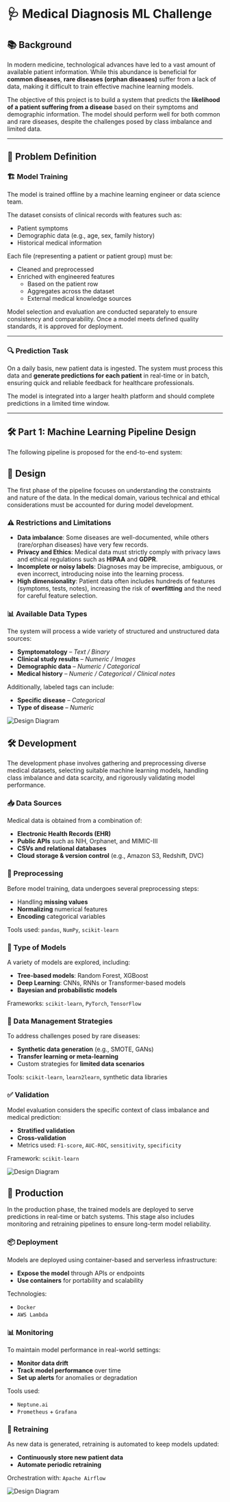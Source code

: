 # 🩺 Medical Diagnosis ML Challenge

## 📚 Background

In modern medicine, technological advances have led to a vast amount of available patient information. While this abundance is beneficial for **common diseases**, **rare diseases (orphan diseases)** suffer from a lack of data, making it difficult to train effective machine learning models.

The objective of this project is to build a system that predicts the **likelihood of a patient suffering from a disease** based on their symptoms and demographic information. The model should perform well for both common and rare diseases, despite the challenges posed by class imbalance and limited data.

---

## 🧠 Problem Definition

### 🏗️ Model Training

The model is trained offline by a machine learning engineer or data science team.

The dataset consists of clinical records with features such as:
- Patient symptoms
- Demographic data (e.g., age, sex, family history)
- Historical medical information

Each file (representing a patient or patient group) must be:
- Cleaned and preprocessed
- Enriched with engineered features
  - Based on the patient row
  - Aggregates across the dataset
  - External medical knowledge sources

Model selection and evaluation are conducted separately to ensure consistency and comparability. Once a model meets defined quality standards, it is approved for deployment.

---

### 🔍 Prediction Task

On a daily basis, new patient data is ingested. The system must process this data and **generate predictions for each patient** in real-time or in batch, ensuring quick and reliable feedback for healthcare professionals.

The model is integrated into a larger health platform and should complete predictions in a limited time window.

---

## 🛠️ Part 1: Machine Learning Pipeline Design

The following pipeline is proposed for the end-to-end system:

## 🧩 Design

The first phase of the pipeline focuses on understanding the constraints and nature of the data. In the medical domain, various technical and ethical considerations must be accounted for during model development.

### ⚠️ Restrictions and Limitations

- **Data imbalance**: Some diseases are well-documented, while others (rare/orphan diseases) have very few records.
- **Privacy and Ethics**: Medical data must strictly comply with privacy laws and ethical regulations such as **HIPAA** and **GDPR**.
- **Incomplete or noisy labels**: Diagnoses may be imprecise, ambiguous, or even incorrect, introducing noise into the learning process.
- **High dimensionality**: Patient data often includes hundreds of features (symptoms, tests, notes), increasing the risk of **overfitting** and the need for careful feature selection.

### 📊 Available Data Types

The system will process a wide variety of structured and unstructured data sources:

- **Symptomatology** – _Text / Binary_
- **Clinical study results** – _Numeric / Images_
- **Demographic data** – _Numeric / Categorical_
- **Medical history** – _Numeric / Categorical / Clinical notes_

Additionally, labeled tags can include:
- **Specific disease** – _Categorical_
- **Type of disease** – _Numeric_

![Design Diagram](https://github.com/user-attachments/assets/299e1466-caf4-4bca-9546-f1aa78272682)


## 🛠️ Development

The development phase involves gathering and preprocessing diverse medical datasets, selecting suitable machine learning models, handling class imbalance and data scarcity, and rigorously validating model performance.

### 📥 Data Sources

Medical data is obtained from a combination of:
- **Electronic Health Records (EHR)**
- **Public APIs** such as NIH, Orphanet, and MIMIC-III
- **CSVs and relational databases**
- **Cloud storage & version control** (e.g., Amazon S3, Redshift, DVC)

### 🧹 Preprocessing

Before model training, data undergoes several preprocessing steps:
- Handling **missing values**
- **Normalizing** numerical features
- **Encoding** categorical variables

Tools used: `pandas`, `NumPy`, `scikit-learn`

### 🧠 Type of Models

A variety of models are explored, including:
- **Tree-based models**: Random Forest, XGBoost
- **Deep Learning**: CNNs, RNNs or Transformer-based models
- **Bayesian and probabilistic models**

Frameworks: `scikit-learn`, `PyTorch`, `TensorFlow`

### 🧬 Data Management Strategies

To address challenges posed by rare diseases:
- **Synthetic data generation** (e.g., SMOTE, GANs)
- **Transfer learning or meta-learning**
- Custom strategies for **limited data scenarios**

Tools: `scikit-learn`, `learn2learn`, synthetic data libraries

### ✅ Validation

Model evaluation considers the specific context of class imbalance and medical prediction:

- **Stratified validation**
- **Cross-validation**
- Metrics used: `F1-score`, `AUC-ROC`, `sensitivity`, `specificity`

Framework: `scikit-learn`

![Design Diagram](https://github.com/user-attachments/assets/8fa7012e-f92d-4dbe-b730-4b27cd11d6af)


## 🚀 Production

In the production phase, the trained models are deployed to serve predictions in real-time or batch systems. This stage also includes monitoring and retraining pipelines to ensure long-term model reliability.

### 📦 Deployment

Models are deployed using container-based and serverless infrastructure:
- **Expose the model** through APIs or endpoints
- **Use containers** for portability and scalability

Technologies:
- `Docker`
- `AWS Lambda`

### 📊 Monitoring

To maintain model performance in real-world settings:
- **Monitor data drift**
- **Track model performance** over time
- **Set up alerts** for anomalies or degradation

Tools used:
- `Neptune.ai`
- `Prometheus` + `Grafana`

### 🔁 Retraining

As new data is generated, retraining is automated to keep models updated:
- **Continuously store new patient data**
- **Automate periodic retraining**

Orchestration with: `Apache Airflow`

![Design Diagram](https://github.com/user-attachments/assets/73fc7e1f-77b2-4212-895d-b044fe4aae1b)


